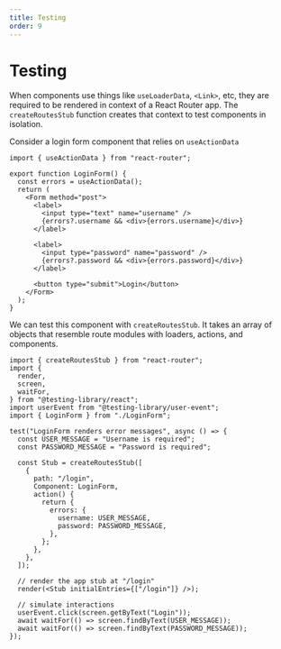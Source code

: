 ```yaml
---
title: Testing
order: 9
---
```


# Testing

When components use things like `useLoaderData`, `<Link>`, etc, they are required to be rendered in context of a React Router app. The `createRoutesStub` function creates that context to test components in isolation.

Consider a login form component that relies on `useActionData`

```tsx
import { useActionData } from "react-router";

export function LoginForm() {
  const errors = useActionData();
  return (
    <Form method="post">
      <label>
        <input type="text" name="username" />
        {errors?.username && <div>{errors.username}</div>}
      </label>

      <label>
        <input type="password" name="password" />
        {errors?.password && <div>{errors.password}</div>}
      </label>

      <button type="submit">Login</button>
    </Form>
  );
}
```

We can test this component with `createRoutesStub`. It takes an array of objects that resemble route modules with loaders, actions, and components.

```tsx
import { createRoutesStub } from "react-router";
import {
  render,
  screen,
  waitFor,
} from "@testing-library/react";
import userEvent from "@testing-library/user-event";
import { LoginForm } from "./LoginForm";

test("LoginForm renders error messages", async () => {
  const USER_MESSAGE = "Username is required";
  const PASSWORD_MESSAGE = "Password is required";

  const Stub = createRoutesStub([
    {
      path: "/login",
      Component: LoginForm,
      action() {
        return {
          errors: {
            username: USER_MESSAGE,
            password: PASSWORD_MESSAGE,
          },
        };
      },
    },
  ]);

  // render the app stub at "/login"
  render(<Stub initialEntries={["/login"]} />);

  // simulate interactions
  userEvent.click(screen.getByText("Login"));
  await waitFor(() => screen.findByText(USER_MESSAGE));
  await waitFor(() => screen.findByText(PASSWORD_MESSAGE));
});
```
